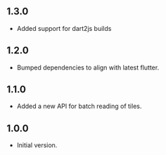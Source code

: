 ## 1.3.0

 - Added support for dart2js builds

## 1.2.0

 - Bumped dependencies to align with latest flutter.

## 1.1.0

 - Added a new API for batch reading of tiles.

## 1.0.0

- Initial version.

